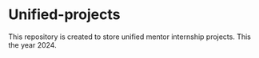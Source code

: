 # Unified-projects
This repository is created to store unified mentor internship projects. This the year 2024.
